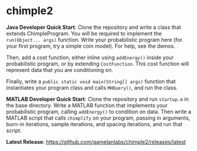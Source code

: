 chimple2
========

**Java Developer Quick Start**:
Clone the repository and write a class that extends ChimpleProgram. You will be required to implement the `run(Object... args)` function. Write your probabilistic program here (for your first program, try a simple coin model). For help, see the demos.

Then, add a cost function, either inline using `addEnergy()` inside your probabilistic program, or by extending `CostFunction`. This cost function will represent data that you are conditioning on.

Finally, write a `public static void main(String[] args)` function that instantiates your program class and calls `MHQuery()`, and run the class.

**MATLAB Developer Quick Start**:
Clone the repository and run `startup.m` in the base directory. Write a MATLAB function that implements your probabilistic program, calling `addEnergy()` to condition on data. Then write a MATLAB script that calls `chimplify` on your program, passing in arguments, burn-in iterations, sample iterations, and spacing iterations, and run that script.

**Latest Release**:
https://github.com/gamelanlabs/chimple2/releases/latest

